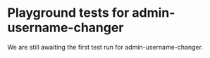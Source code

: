 # Playground tests for admin-username-changer
We are still awaiting the first test run for admin-username-changer.
